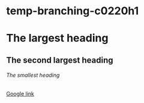 # temp-branching-c0220h1
# The largest heading
## The second largest heading
###### The smallest heading


[Google link ](https://www.google.com.vn)
